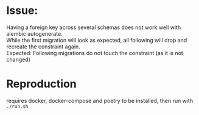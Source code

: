 # Issue:

Having a foreign key across several schemas does not work well with alembic autogenerate.  
While the first migration will look as expected, all following will drop and recreate the constraint again.  
Expected: Following migrations do not touch the constraint (as it is not changed)

# Reproduction

requires docker, docker-compose and poetry to be installed, then run with `./run.sh`
